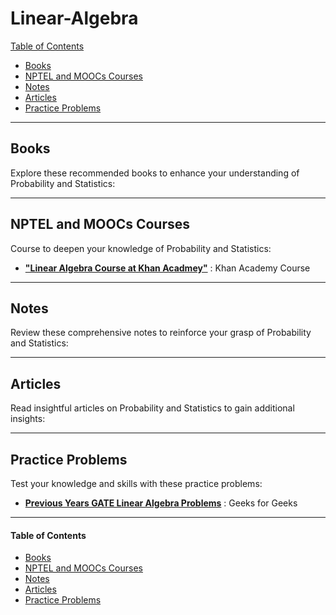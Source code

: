 # Linear-Algebra

[Table of Contents](#table-of-contents)  
* [Books](#books)  
* [NPTEL and MOOCs Courses](#course)  
* [Notes](#notes)  
* [Articles](#articles)  
* [Practice Problems](#practice-problems)


---

## <a name="books"></a>Books

Explore these recommended books to enhance your understanding of Probability and Statistics:

<!--
- [**"All of Statistics: A Concise Course in Statistical Inference"**](https://egrcc.github.io/docs/math/all-of-statistics.pdf) by  Larry Wasserman 
  A comprehensive resource for statistical theory and its applications.
-->
---

## <a name="course"></a>NPTEL and MOOCs Courses

Course to deepen your knowledge of Probability and Statistics:

- [**"Linear Algebra Course at Khan Acadmey"**](https://www.khanacademy.org/math/linear-algebra) : Khan Academy Course 

---

## <a name="notes"></a>Notes

Review these comprehensive notes to reinforce your grasp of Probability and Statistics:

---

## <a name="articles"></a>Articles

Read insightful articles on Probability and Statistics to gain additional insights:

---

## <a name="practice-problems"></a>Practice Problems

Test your knowledge and skills with these practice problems:

- [**Previous Years GATE Linear Algebra Problems**](https://www.geeksforgeeks.org/linear-algebra-gq/) : Geeks for Geeks

---

#### <a name="table-of-contents"></a>Table of Contents

* [Books](#books)  
* [NPTEL and MOOCs Courses](#course)  
* [Notes](#notes)  
* [Articles](#articles)  
* [Practice Problems](#practice-problems)

